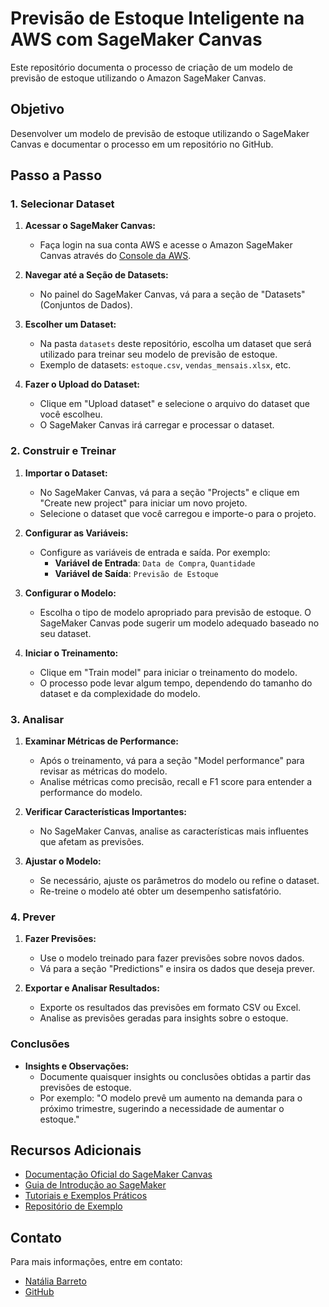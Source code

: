 # Previsão de Estoque Inteligente na AWS com SageMaker Canvas

Este repositório documenta o processo de criação de um modelo de previsão de estoque utilizando o Amazon SageMaker Canvas.

## Objetivo

Desenvolver um modelo de previsão de estoque utilizando o SageMaker Canvas e documentar o processo em um repositório no GitHub.

## Passo a Passo

### 1. Selecionar Dataset

1. **Acessar o SageMaker Canvas:**
   - Faça login na sua conta AWS e acesse o Amazon SageMaker Canvas através do [Console da AWS](https://console.aws.amazon.com/sagemaker/).

2. **Navegar até a Seção de Datasets:**
   - No painel do SageMaker Canvas, vá para a seção de "Datasets" (Conjuntos de Dados).

3. **Escolher um Dataset:**
   - Na pasta `datasets` deste repositório, escolha um dataset que será utilizado para treinar seu modelo de previsão de estoque.
   - Exemplo de datasets: `estoque.csv`, `vendas_mensais.xlsx`, etc.

4. **Fazer o Upload do Dataset:**
   - Clique em "Upload dataset" e selecione o arquivo do dataset que você escolheu.
   - O SageMaker Canvas irá carregar e processar o dataset.

### 2. Construir e Treinar

1. **Importar o Dataset:**
   - No SageMaker Canvas, vá para a seção "Projects" e clique em "Create new project" para iniciar um novo projeto.
   - Selecione o dataset que você carregou e importe-o para o projeto.

2. **Configurar as Variáveis:**
   - Configure as variáveis de entrada e saída. Por exemplo:
     - **Variável de Entrada**: `Data de Compra`, `Quantidade`
     - **Variável de Saída**: `Previsão de Estoque`

3. **Configurar o Modelo:**
   - Escolha o tipo de modelo apropriado para previsão de estoque. O SageMaker Canvas pode sugerir um modelo adequado baseado no seu dataset.

4. **Iniciar o Treinamento:**
   - Clique em "Train model" para iniciar o treinamento do modelo.
   - O processo pode levar algum tempo, dependendo do tamanho do dataset e da complexidade do modelo.

### 3. Analisar

1. **Examinar Métricas de Performance:**
   - Após o treinamento, vá para a seção "Model performance" para revisar as métricas do modelo.
   - Analise métricas como precisão, recall e F1 score para entender a performance do modelo.

2. **Verificar Características Importantes:**
   - No SageMaker Canvas, analise as características mais influentes que afetam as previsões.

3. **Ajustar o Modelo:**
   - Se necessário, ajuste os parâmetros do modelo ou refine o dataset.
   - Re-treine o modelo até obter um desempenho satisfatório.

### 4. Prever

1. **Fazer Previsões:**
   - Use o modelo treinado para fazer previsões sobre novos dados.
   - Vá para a seção "Predictions" e insira os dados que deseja prever.

2. **Exportar e Analisar Resultados:**
   - Exporte os resultados das previsões em formato CSV ou Excel.
   - Analise as previsões geradas para insights sobre o estoque.

### Conclusões

- **Insights e Observações:**
  - Documente quaisquer insights ou conclusões obtidas a partir das previsões de estoque.
  - Por exemplo: "O modelo prevê um aumento na demanda para o próximo trimestre, sugerindo a necessidade de aumentar o estoque."

## Recursos Adicionais

- [Documentação Oficial do SageMaker Canvas](https://docs.aws.amazon.com/sagemaker/latest/dg/canvas.html)
- [Guia de Introdução ao SageMaker](https://docs.aws.amazon.com/sagemaker/latest/dg/whatis.html)
- [Tutoriais e Exemplos Práticos](https://aws.amazon.com/getting-started/hands-on/)
- [Repositório de Exemplo](https://github.com/awslabs/amazon-sagemaker-examples)

## Contato

Para mais informações, entre em contato:
- [Natália Barreto](https://www.linkedin.com/in/natáliabarreto/)
- [GitHub](https://github.com/barretonatty)

